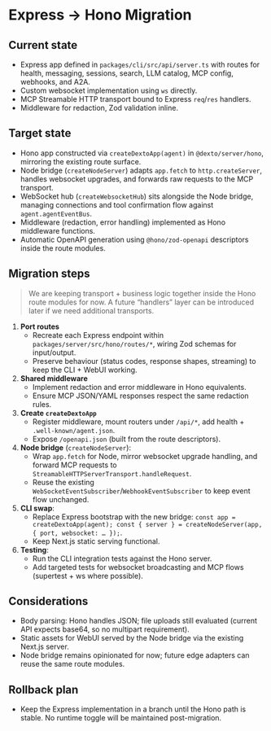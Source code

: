 # Express → Hono Migration

## Current state
- Express app defined in `packages/cli/src/api/server.ts` with routes for health, messaging,
  sessions, search, LLM catalog, MCP config, webhooks, and A2A.
- Custom websocket implementation using `ws` directly.
- MCP Streamable HTTP transport bound to Express `req`/`res` handlers.
- Middleware for redaction, Zod validation inline.

## Target state
- Hono app constructed via `createDextoApp(agent)` in `@dexto/server/hono`, mirroring the existing
  route surface.
- Node bridge (`createNodeServer`) adapts `app.fetch` to `http.createServer`, handles websocket
  upgrades, and forwards raw requests to the MCP transport.
- WebSocket hub (`createWebsocketHub`) sits alongside the Node bridge, managing connections and tool
  confirmation flow against `agent.agentEventBus`.
- Middleware (redaction, error handling) implemented as Hono middleware functions.
- Automatic OpenAPI generation using `@hono/zod-openapi` descriptors inside the route modules.

## Migration steps
> We are keeping transport + business logic together inside the Hono route modules for now. A
> future “handlers” layer can be introduced later if we need additional transports.

1. **Port routes**
   - Recreate each Express endpoint within `packages/server/src/hono/routes/*`, wiring Zod schemas
     for input/output.
   - Preserve behaviour (status codes, response shapes, streaming) to keep the CLI + WebUI working.
2. **Shared middleware**
   - Implement redaction and error middleware in Hono equivalents.
   - Ensure MCP JSON/YAML responses respect the same redaction rules.
3. **Create `createDextoApp`**
   - Register middleware, mount routers under `/api/*`, add health + `.well-known/agent.json`.
   - Expose `/openapi.json` (built from the route descriptors).
4. **Node bridge** (`createNodeServer`):
   - Wrap `app.fetch` for Node, mirror websocket upgrade handling, and forward MCP requests to
     `StreamableHTTPServerTransport.handleRequest`.
   - Reuse the existing `WebSocketEventSubscriber`/`WebhookEventSubscriber` to keep event flow unchanged.
5. **CLI swap**:
   - Replace Express bootstrap with the new bridge: `const app = createDextoApp(agent); const
     { server } = createNodeServer(app, { port, websocket: … });`.
   - Keep Next.js static serving functional.
6. **Testing**:
   - Run the CLI integration tests against the Hono server.
   - Add targeted tests for websocket broadcasting and MCP flows (supertest + ws where possible).

## Considerations
- Body parsing: Hono handles JSON; file uploads still evaluated (current API expects base64, so no
  multipart requirement).
- Static assets for WebUI served by the Node bridge via the existing Next.js server.
- Node bridge remains opinionated for now; future edge adapters can reuse the same route modules.

## Rollback plan
- Keep the Express implementation in a branch until the Hono path is stable. No runtime toggle will
  be maintained post-migration.
